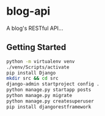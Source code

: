 # blog-api

A blog's RESTful API...

## Getting Started

```bash
python -m virtualenv venv
./venv/Scripts/activate
pip install Django
mkdir src && cd src
django-admin startproject config .
python manage.py startapp posts
python manage.py migrate
python manage.py createsuperuser
pip install djangorestframework
```